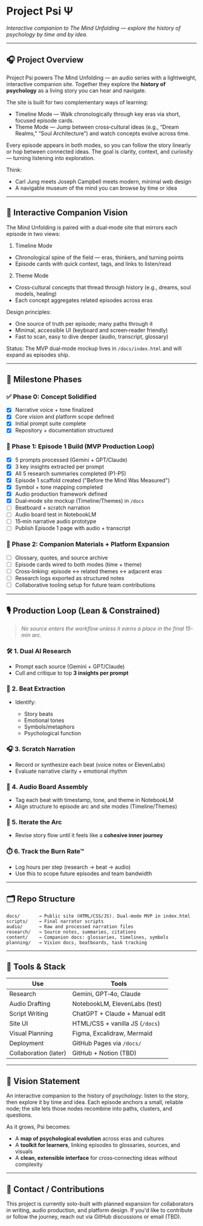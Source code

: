 # Project Psi Ψ

*Interactive companion to The Mind Unfolding — explore the history of psychology by time and by idea.*

---

## 🎧 Project Overview

Project Psi powers The Mind Unfolding — an audio series with a lightweight, interactive companion site. Together they explore the **history of psychology** as a living story you can hear and navigate.

The site is built for two complementary ways of learning:

- Timeline Mode — Walk chronologically through key eras via short, focused episode cards.
- Theme Mode — Jump between cross‑cultural ideas (e.g., “Dream Realms,” “Soul Architecture”) and watch concepts evolve across time.

Every episode appears in both modes, so you can follow the story linearly or hop between connected ideas. The goal is clarity, context, and curiosity — turning listening into exploration.

Think:

- Carl Jung meets Joseph Campbell meets modern, minimal web design
- A navigable museum of the mind you can browse by time or idea

---

## 🧭 Interactive Companion Vision

The Mind Unfolding is paired with a dual‑mode site that mirrors each episode in two views:

1) Timeline Mode
- Chronological spine of the field — eras, thinkers, and turning points
- Episode cards with quick context, tags, and links to listen/read

2) Theme Mode
- Cross‑cultural concepts that thread through history (e.g., dreams, soul models, healing)
- Each concept aggregates related episodes across eras

Design principles:
- One source of truth per episode; many paths through it
- Minimal, accessible UI (keyboard and screen‑reader friendly)
- Fast to scan, easy to dive deeper (audio, transcript, glossary)

Status: The MVP dual‑mode mockup lives in `/docs/index.html` and will expand as episodes ship.

---

## 🚦 Milestone Phases

### ✅ Phase 0: Concept Solidified

* [x] Narrative voice + tone finalized
* [x] Core vision and platform scope defined
* [x] Initial prompt suite complete
* [x] Repository + documentation structured

### 🚧 Phase 1: Episode 1 Build (MVP Production Loop)

* [x] 5 prompts processed (Gemini + GPT/Claude)
* [x] 3 key insights extracted per prompt
* [x] All 5 research summaries completed (P1-P5)
* [x] Episode 1 scaffold created ("Before the Mind Was Measured")
* [x] Symbol + tone mapping completed
* [x] Audio production framework defined
* [x] Dual‑mode site mockup (Timeline/Themes) in `/docs`
* [ ] Beatboard + scratch narration
* [ ] Audio board test in NotebookLM
* [ ] 15‑min narrative audio prototype
* [ ] Publish Episode 1 page with audio + transcript

### 🌿 Phase 2: Companion Materials + Platform Expansion

* [ ] Glossary, quotes, and source archive
* [ ] Episode cards wired to both modes (time + theme)
* [ ] Cross‑linking: episode ↔ related themes ↔ adjacent eras
* [ ] Research logs exported as structured notes
* [ ] Collaborative tooling setup for future team contributions

---

## 🎙️ Production Loop (Lean & Constrained)

> *No source enters the workflow unless it earns a place in the final 15-min arc.*

### 🛠️ 1. Dual AI Research

* Prompt each source (Gemini + GPT/Claude)
* Cull and critique to top **3 insights per prompt**

### 🧠 2. Beat Extraction

* Identify:

  * Story beats
  * Emotional tones
  * Symbols/metaphors
  * Psychological function

### 🎧 3. Scratch Narration

* Record or synthesize each beat (voice notes or ElevenLabs)
* Evaluate narrative clarity + emotional rhythm

### 🧩 4. Audio Board Assembly

* Tag each beat with timestamp, tone, and theme in NotebookLM
* Align structure to episode arc and site modes (Timeline/Themes)

### 🔁 5. Iterate the Arc

* Revise story flow until it feels like a **cohesive inner journey**

### ⏱️ 6. Track the Burn Rate™

* Log hours per step (research → beat → audio)
* Use this to scope future episodes and team bandwidth

---

## 🗂️ Repo Structure

```
docs/       → Public site (HTML/CSS/JS). Dual‑mode MVP in index.html
scripts/    → Final narrator scripts
audio/      → Raw and processed narration files
research/   → Source notes, summaries, citations
content/    → Companion docs: glossaries, timelines, symbols
planning/   → Vision docs, beatboards, task tracking
```

---

## 🧪 Tools & Stack

| Use                   | Tools                          |
| --------------------- | ------------------------------ |
| Research              | Gemini, GPT‑4o, Claude         |
| Audio Drafting        | NotebookLM, ElevenLabs (test)  |
| Script Writing        | ChatGPT + Claude + Manual edit |
| Site UI               | HTML/CSS + vanilla JS (`/docs`)|
| Visual Planning       | Figma, Excalidraw, Mermaid     |
| Deployment            | GitHub Pages via `/docs/`      |
| Collaboration (later) | GitHub + Notion (TBD)          |

---

## 🔭 Vision Statement
An interactive companion to the history of psychology: listen to the story, then explore it by time and idea. Each episode anchors a small, reliable node; the site lets those nodes recombine into paths, clusters, and questions.

As it grows, Psi becomes:

* A **map of psychological evolution** across eras and cultures
* A **toolkit for learners**, linking episodes to glossaries, sources, and visuals
* A **clean, extensible interface** for cross‑connecting ideas without complexity

---

## 💬 Contact / Contributions

This project is currently solo-built with planned expansion for collaborators in writing, audio production, and platform design.
If you'd like to contribute or follow the journey, reach out via GitHub discussions or email (TBD).
